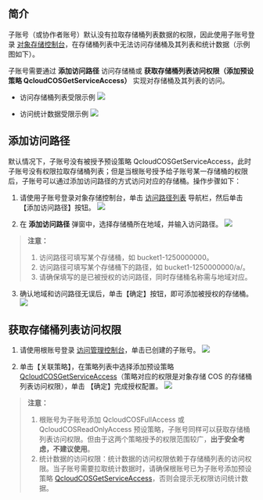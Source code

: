 ## 简介
子账号（或协作者账号）默认没有拉取存储桶列表数据的权限，因此使用子账号登录 [对象存储控制台](https://console.cloud.tencent.com/cos)，在存储桶列表中无法访问存储桶及其列表和统计数据（示例图如下）。

子账号需要通过 **添加访问路径** 访问存储桶或 **获取存储桶列表访问权限（添加预设策略 QcloudCOSGetServiceAccess）** 实现对存储桶及其列表的访问。

- 访问存储桶列表受限示例
![](https://main.qcloudimg.com/raw/a6ccdd6c2929e106811ea7b9743dbb20.png)

- 访问统计数据受限示例
![](https://main.qcloudimg.com/raw/6b067cc708d48d7322ed12a4ad63d86c.png)

## 添加访问路径
默认情况下，子账号没有被授予预设策略 QcloudCOSGetServiceAccess，此时子账号没有权限拉取存储桶列表；但是当根账号授予给子账号某一存储桶的权限后，子账号可以通过添加访问路径的方式访问对应的存储桶。操作步骤如下：

1. 请使用子账号登录对象存储控制台，单击 [访问路径列表](https://console.cloud.tencent.com/cos/access_path) 导航栏，然后单击【添加访问路径】按钮。
![](https://main.qcloudimg.com/raw/ee5c67c4144d98b0a2528be09b0a9f39.png)

2. 在 **添加访问路径** 弹窗中，选择存储桶所在地域，并输入访问路径。
![](https://main.qcloudimg.com/raw/12f559f9bdd69ebad4379a58db5e0065.png)
>**注意：**
> 1. 访问路径可填写某个存储桶，如 bucket1-1250000000。
> 2. 访问路径可填写某个存储桶下的路径，如 bucket1-1250000000/a/。
> 3. 请确保填写的是已被授权的访问路径，同时存储桶名称需与地域对应。

3. 确认地域和访问路径无误后，单击【确定】按钮，即可添加被授权的存储桶。
![](https://main.qcloudimg.com/raw/34b812cf9b6146da99206c93c4e2b1a9.png)

## 获取存储桶列表访问权限

1. 请使用根账号登录 [访问管理控制台](https://console.cloud.tencent.com/cam)，单击已创建的子账号。
![](https://main.qcloudimg.com/raw/e0c74c136565592bd9f903551f949303.png)

2. 单击【关联策略】，在策略列表中选择添加预设策略 [QcloudCOSGetServiceAccess](https://console.cloud.tencent.com/cam/policy/detail/2158379&QcloudCOSGetServiceAccess&2)（策略对应的权限是对象存储 COS 的存储桶列表访问权限），单击 【确定】完成授权配置。
![](https://main.qcloudimg.com/raw/5f1f8666a35f1c175c45ba54024ffe1d.png)
>**注意：**
> 1. 根账号为子账号添加 QcloudCOSFullAccess 或 QcloudCOSReadOnlyAccess 预设策略，子账号同样可以获取存储桶列表访问权限。但由于这两个策略授予的权限范围较广，**出于安全考虑，不建议使用**。
> 2. 统计数据的访问权限：统计数据的访问权限依赖于存储桶列表的访问权限。当子账号需要拉取统计数据时，请确保根账号已为子账号添加预设策略 [QcloudCOSGetServiceAccess](https://console.cloud.tencent.com/cam/policy/detail/2158379&QcloudCOSGetServiceAccess&2)，否则会提示无权限访问统计数据。

